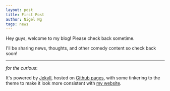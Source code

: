 ```yaml
---
layout: post
title: First Post
author: Nigel Ng
tags: news
---
```


Hey guys, welcome to my blog! Please check back sometime.

I'll be sharing news, thoughts, and other comedy content so check back soon!

---
_for the curious_:

It's powered by [Jekyll](https://jekyllrb.com/), hosted on [Github pages](https://pages.github.com/),
with some tinkering to the theme to make it look more consistent with [my website](http://nigelngcomedy.com/).

